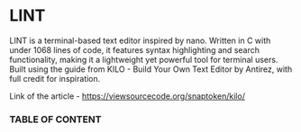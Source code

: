 # LINT 
LINT is a terminal-based text editor inspired by nano. Written in C with under 1068 lines of code, it features syntax highlighting and search functionality, making it a lightweight yet powerful tool for terminal users. Built using the guide from KILO - Build Your Own Text Editor by Antirez, with full credit for inspiration.

Link of the article - https://viewsourcecode.org/snaptoken/kilo/
### TABLE OF CONTENT
